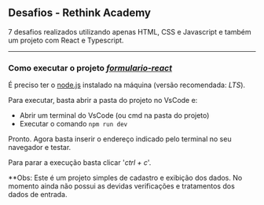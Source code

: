 ## Desafios - Rethink Academy

7 desafios realizados utilizando apenas HTML, CSS e Javascript e também um projeto com React e Typescript.

---
### Como executar o projeto [_formulario-react_](https://github.com/ribYuri/challenge-Rethink-Academy/tree/main/01-formulario-react)

É preciso ter o [node.js](https://nodejs.org/en/) instalado na máquina (versão recomendada: _LTS_).

Para executar, basta abrir a pasta do projeto no VsCode e:

* Abrir um terminal  do VsCode (ou cmd na pasta do projeto)
* Executar o comando `npm run dev`

Pronto. Agora basta inserir o endereço indicado pelo terminal no seu navegador e testar.

Para parar a execução basta clicar '_ctrl + c_'.

**Obs: Este é um projeto simples de cadastro e exibição dos dados. No momento ainda não possui as devidas verificações e tratamentos dos dados de entrada.
